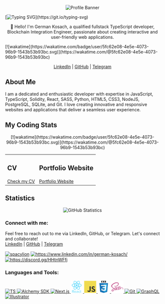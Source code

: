<p align="center">
  <img src="https://www.codewars.com/users/Spacylion/badges/micro" alt="Profile Banner" />
</p>

[![Typing SVG](https://readme-typing-svg.herokuapp.com?color=%2336BCF7&lines=German+Kosach+Fullstack+Developer!)](https://git.io/typing-svg)


<p align="center">👋 Hello! I'm German Kosach, a qualified fullstack TypeScript developer, Blockchain Integration Engineer, passionate about creating interactive and user-friendly web applications.</p>
[![wakatime](https://wakatime.com/badge/user/5fc62e08-4e5e-4073-96b9-1543b53b93bc.svg)](https://wakatime.com/@5fc62e08-4e5e-4073-96b9-1543b53b93bc)

<p align="center">
  <a href="https://www.linkedin.com/in/german-kosach-376848214/">LinkedIn</a> | <a href="https://github.com/Spacylion">GitHub</a> | <a href="https://t.me/drdev">Telegram</a>
</p>

<h2>About Me</h2>

<p>
  I am a dedicated and enthusiastic developer with expertise in JavaScript, TypeScript, Solidity, React, SASS, Python, HTML5, CSS3, NodeJS, PostgreSQL, SQLite, and Git. I love creating innovative and responsive websites and applications that deliver a seamless user experience.
</p>

<h2>My Coding Stats</h2>

<p align="center">
  <!-- WakaTime Badge -->
  [![wakatime](https://wakatime.com/badge/user/5fc62e08-4e5e-4073-96b9-1543b53b93bc.svg)](https://wakatime.com/@5fc62e08-4e5e-4073-96b9-1543b53b93bc)
</p>

<table align="center">
  <tr>
    <td>
      <h2>CV</h2>
    </td>
    <td>
      <h2>Portfolio Website</h2>
    </td>
  </tr>
  <tr>
    <td>
      <a href="https://app.rezi.ai/s/ESV0c4aFZ3P9KBUESQg7">Check my CV</a>
    </td>
    <td>
      <a href="https://drdev.tech/">Portfolio Website</a>
    </td>
  </tr>
</table>

<h2>Statistics</h2>

<p align="center">
  <img src="https://github-readme-stats.vercel.app/api?username=Spacylion&show_icons=true&count_private=true&hide=prs&theme=radical" alt="GitHub Statistics" />
</p>

<h3>Connect with me:</h3>
<p>
  Feel free to reach out to me via LinkedIn, GitHub, or Telegram. Let's connect and collaborate!<br/>
  <a href="https://www.linkedin.com/in/german-kosach/">LinkedIn</a> | <a href="https://github.com/Spacylion">GitHub</a> | <a href="https://t.me/SpacyDAO">Telegram</a>
</p>
<p>
  <a href="https://twitter.com/spacylion" target="blank"><img align="center" src="https://raw.githubusercontent.com/rahuldkjain/github-profile-readme-generator/master/src/images/icons/Social/twitter.svg" alt="spacylion" height="30" width="40" /></a>
  <a href="https://www.linkedin.com/in/german-kosach/" target="blank"><img align="center" src="https://raw.githubusercontent.com/rahuldkjain/github-profile-readme-generator/master/src/images/icons/Social/linked-in-alt.svg" alt="https://www.linkedin.com/in/german-kosach/" height="30" width="40" /></a>
  <a href="https://discord.gg/https://discord.gg/HHtnWFfj" target="blank"><img align="center" src="https://raw.githubusercontent.com/rahuldkjain/github-profile-readme-generator/master/src/images/icons/Social/discord.svg" alt="https://discord.gg/HHtnWFfj" height="30" width="40" /></a>
</p>

<h3>Languages and Tools:</h3>
<p>
  <a href="https://www.typescriptlang.org/" target="_blank" rel="noreferrer">
    <img src="https://titrias.com/files/2022/04/typescript.png" alt="TS" width="40" height="40" />
  </a>
  <a href="https://www.alchemy.com/sdk" target="_blank" rel="noreferrer">
    <img src="https://moralis.io/wp-content/uploads/2022/08/Alchemy_Logo.jpg" alt="Alchemy SDK" width="80" height="40" />
  </a>
  <a href="https://nextjs.org/" target="_blank" rel="noreferrer">
    <img src="https://img.shields.io/badge/-Next.js-000000?style=flat-square&logo=next.js" alt="Next.js" width="100" height="40" />
  </a>
  <a href="https://reactjs.org/" target="_blank" rel="noreferrer">
    <img src="https://raw.githubusercontent.com/devicons/devicon/master/icons/react/react-original-wordmark.svg" alt="React" width="40" height="40" />
  </a>
  <a href="https://developer.mozilla.org/en-US/docs/Web/JavaScript" target="_blank" rel="noreferrer">
    <img src="https://raw.githubusercontent.com/devicons/devicon/master/icons/javascript/javascript-original.svg" alt="JavaScript" width="40" height="40" />
  </a>
  <a href="https://www.w3schools.com/css/" target="_blank" rel="noreferrer">
    <img src="https://raw.githubusercontent.com/devicons/devicon/master/icons/css3/css3-original-wordmark.svg" alt="CSS" width="40" height="40" />
  </a>
  <a href="https://sass-lang.com" target="_blank" rel="noreferrer">
    <img src="https://raw.githubusercontent.com/devicons/devicon/master/icons/sass/sass-original.svg" alt="SASS" width="40" height="40" />
  </a>
  <a href="https://git-scm.com/" target="_blank" rel="noreferrer">
    <img src="https://www.vectorlogo.zone/logos/git-scm/git-scm-icon.svg" alt="Git" width="40" height="40" />
  </a>
  <a href="https://graphql.org" target="_blank" rel="noreferrer">
    <img src="https://www.vectorlogo.zone/logos/graphql/graphql-icon.svg" alt="GraphQL" width="40" height="40" />
  </a>
  <a href="https://www.adobe.com/in/products/illustrator.html" target="_blank" rel="noreferrer">
    <img src="https://www.vectorlogo.zone/logos/adobe_illustrator/adobe_illustrator-icon.svg" alt="Illustrator" width="40" height="40" />
  </a>
</p>
